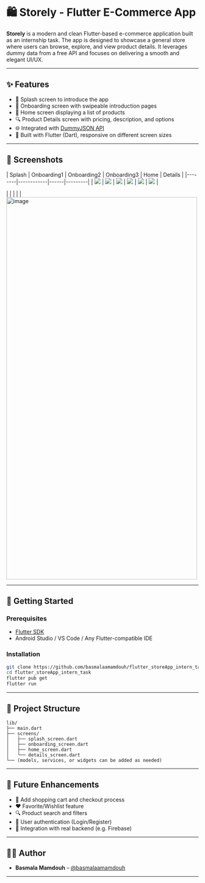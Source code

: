 # 🛍️ Storely - Flutter E-Commerce App

**Storely** is a modern and clean Flutter-based e-commerce application built as an internship task. The app is designed to showcase a general store where users can browse, explore, and view product details. It leverages dummy data from a free API and focuses on delivering a smooth and elegant UI/UX.

---

## ✨ Features

* 🚀 Splash screen to introduce the app
* 📘 Onboarding screen with swipeable introduction pages
* 🏬 Home screen displaying a list of products
* 🔍 Product Details screen with pricing, description, and options
* 🌐 Integrated with [DummyJSON API](https://dummyjson.com/products)
* 🎯 Built with Flutter (Dart), responsive on different screen sizes

---

## 📱 Screenshots

| Splash | Onboarding1 | Onboarding2 | Onboarding3 | Home | Details |
|--------|------------|------|---------|
| ![](assets/images/screenshots/splash.png) | ![](assets/images/screenshots/onboarding1.png) | ![](assets/images/screenshots/onboarding2.png) | ![](assets/images/screenshots/onboarding3.png) | ![](assets/images/screenshots/home.png) | ![](assets/images/screenshots/details.png) |

|  |            |      |         |<img width="500" height="1000" alt="image" src="https://github.com/user-attachments/assets/03c2a96f-e02a-47cd-ac80-bd91c300053a" />


---

## 🔧 Getting Started

### Prerequisites

* [Flutter SDK](https://flutter.dev/docs/get-started/install)
* Android Studio / VS Code / Any Flutter-compatible IDE

### Installation

```bash
git clone https://github.com/basmalaamamdouh/flutter_storeApp_intern_task.git
cd flutter_storeApp_intern_task
flutter pub get
flutter run
```

---

## 📂 Project Structure

```
lib/
├── main.dart
├── screens/
│   ├── splash_screen.dart
│   ├── onboarding_screen.dart
│   ├── home_screen.dart
│   └── details_screen.dart
└── (models, services, or widgets can be added as needed)
```

---

## 🔮 Future Enhancements

* 🛒 Add shopping cart and checkout process
* ❤️ Favorite/Wishlist feature
* 🔍 Product search and filters
* 👤 User authentication (Login/Register)
* 🔗 Integration with real backend (e.g. Firebase)

---

## 👩‍💻 Author

* **Basmala Mamdouh** – [@basmalaamamdouh](https://github.com/basmalaamamdouh)

---

